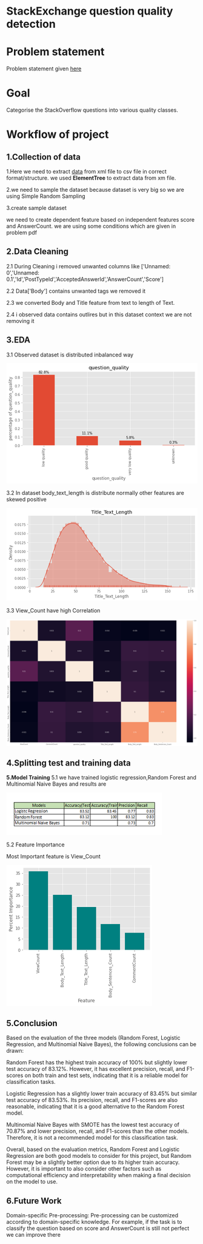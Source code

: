 # StackExchange question quality detection

# Problem statement
Problem statement given [here](https://github.com/asifsyiyath/StackExchange-question-quality-detection/blob/main/StackExchange%20question%20quality%20detection.pdf)

# Goal
Categorise the StackOverflow questions into various quality classes.

# Workflow of project
## **1.Collection of data** 

1.Here we need to extract [data](https://drive.google.com/drive/folders/15xd3v1mSaeGILRnpUUa2V-r2AbGp26kH) from xml file to csv file in correct format/structure. we used **ElementTree** to extract data from xm file. 

2.we need to sample the dataset because dataset is very big so we are using Simple Random Sampling

3.create sample dataset 

we need to create dependent feature based on independent features score and AnswerCount. we are using some conditions which are given in problem pdf 

## **2.Data Cleaning**

2.1 During Cleaning i removed unwanted columns like ['Unnamed: 0','Unnamed: 0.1','Id','PostTypeId','AcceptedAnswerId','AnswerCount','Score']

2.2 Data['Body'] contains unwanted tags we removed it

2.3 we converted Body and Title feature from text to length of Text.

2.4 i observed data contains outlires but in this dataset context we are not removing it 

## **3.EDA**

3.1 Observed dataset is distributed inbalanced way

![inbalanced](https://github.com/Shubh4545/StackExchange-question-quality-detection/blob/2fcfd6fd68b6511b5034ededd20ef77b3b68c747/Resource/inbalalenced.png)

3.2 In dataset body_text_length is distribute normally other features are skewed positive

![body_text_length](https://github.com/Shubh4545/StackExchange-question-quality-detection/blob/f8e472eadb056d6c535593df6c92c9e3f731d6dd/Resource/body_text_length.png)

3.3 View_Count have high Correlation 

![corr](https://github.com/Shubh4545/StackExchange-question-quality-detection/blob/8c81805f0501012b1eebd650d786d74d4dc17670/Resource/corr.png)

## **4.Splitting test and training data**


**5.Model Training**
5.1 we have trained logistic regression,Random Forest and Multinomial Naive Bayes
and results are

![result](https://github.com/Shubh4545/StackExchange-question-quality-detection/blob/49759e144079cf5ac1878d23e17960c7a48a8717/Resource/scores%20table.png)

5.2 Feature Importance

Most Important feature is View_Count 

![Feature](https://github.com/Shubh4545/StackExchange-question-quality-detection/blob/95591f43b91f2a9b1f918ad9df2c2f535963fe58/Resource/Feature%20importance.png)
## **5.Conclusion**
Based on the evaluation of the three models (Random Forest, Logistic Regression, and Multinomial Naive Bayes), the following conclusions can be drawn:

Random Forest has the highest train accuracy of 100% but slightly lower test accuracy of 83.12%. However, it has excellent precision, recall, and F1-scores on both train and test sets, indicating that it is a reliable model for classification tasks.

Logistic Regression has a slightly lower train accuracy of 83.45% but similar test accuracy of 83.53%. Its precision, recall, and F1-scores are also reasonable, indicating that it is a good alternative to the Random Forest model.

Multinomial Naive Bayes with SMOTE has the lowest test accuracy of 70.87% and lower precision, recall, and F1-scores than the other models. Therefore, it is not a recommended model for this classification task.

Overall, based on the evaluation metrics, Random Forest and Logistic Regression are both good models to consider for this project, but Random Forest may be a slightly better option due to its higher train accuracy. However, it is important to also consider other factors such as computational efficiency and interpretability when making a final decision on the model to use.

## **6.Future Work**

Domain-specific Pre-processing: Pre-processing can be customized according to domain-specific knowledge. For example, if the task is to classify the question based on score and AnswerCount is still not perfect we can improve there

